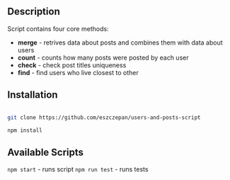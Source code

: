 ## Description

Script contains four core methods:

- **merge** - retrives data about posts and combines them with data about users
- **count** - counts how many posts were posted by each user
- **check** - check post titles uniqueness
- **find** - find users who live closest to other

## Installation

```bash

git clone https://github.com/eszczepan/users-and-posts-script

npm install

```

## Available Scripts

`npm start` - runs script
`npm run test` - runs tests
